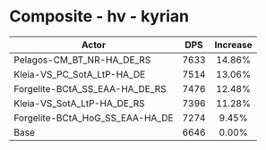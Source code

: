 # Composite - hv - kyrian
| Actor | DPS | Increase |
|---|:---:|:---:|
|Pelagos-CM_BT_NR-HA_DE_RS|7633|14.86%|
|Kleia-VS_PC_SotA_LtP-HA_DE|7514|13.06%|
|Forgelite-BCtA_SS_EAA-HA_DE_RS|7476|12.48%|
|Kleia-VS_SotA_LtP-HA_DE_RS|7396|11.28%|
|Forgelite-BCtA_HoG_SS_EAA-HA_DE|7274|9.45%|
|Base|6646|0.00%|
